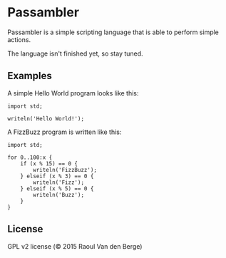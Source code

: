# Passambler
Passambler is a simple scripting language that is able to perform simple actions.

The language isn't finished yet, so stay tuned.

## Examples
A simple Hello World program looks like this:

```
import std;

writeln('Hello World!');
```

A FizzBuzz program is written like this:
```
import std;

for 0..100:x {
    if (x % 15) == 0 {
        writeln('FizzBuzz');
    } elseif (x % 3) == 0 {
        writeln('Fizz');
    } elseif (x % 5) == 0 {
        writeln('Buzz');
    }
}
```

## License
GPL v2 license (&copy; 2015 Raoul Van den Berge)
